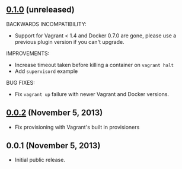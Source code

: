 ## [0.1.0](https://github.com/fgrehm/docker-provider/compare/v0.0.2...master) (unreleased)

BACKWARDS INCOMPATIBILITY:

  - Support for Vagrant < 1.4 and Docker 0.7.0 are gone, please use a previous
    plugin version if you can't upgrade.

IMPROVEMENTS:

  - Increase timeout taken before killing a container on `vagrant halt`
  - Add `supervisord` example

BUG FIXES:

  - Fix `vagrant up` failure with newer Vagrant and Docker versions.

## [0.0.2](https://github.com/fgrehm/docker-provider/compare/v0.0.1...v0.0.2) (November 5, 2013)

  - Fix provisioning with Vagrant's built in provisioners

## 0.0.1 (November 5, 2013)

  - Initial public release.
